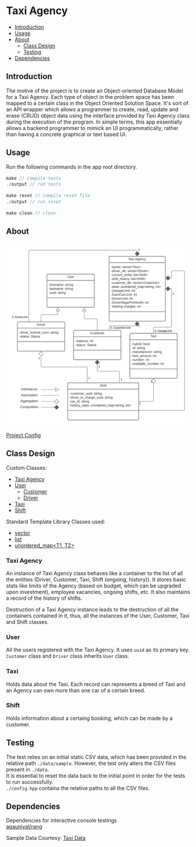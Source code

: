 # Taxi Agency

 * [Introduction](#Introduction)
 * [Usage](#Introduction)
 * [About](#About)
   * [Class Design](#Class-Design)
   * [Testing](#Testing)
 * [Dependencies](#Dependencies)


## Introduction
The motive of the project is to create an Object-oriented Database Model for a Taxi Agency. Each type of object in the problem space has been mapped to a certain class in the Object Oriented Solution Space. It's sort of an API wrapper which allows a programmer to create, read, update and erase (CRUD) object data using the interface provided by Taxi Agency class during the execution of the program. In simple terms, this app essentially allows a backend programmer to mimick an UI programmatically, rather than having a concrete graphical or text based UI.

## Usage
Run the following commands in the app root directory.

```cpp
make // compile tests
./output // run tests
```

```cpp
make reset // compile reset file
./output // run reset
```

```cpp
make clean // clean
```


## About
<img src="./assets/UML.png">

[Project Config](config.yaml)

## Class Design

Custom Classes:
 * [Taxi Agency](#taxi-agency)
 * [User](#user)
   * [Customer](#customer)
   * [Driver](#driver)
 * [Taxi](#taxi)
 * [Shift](#shift)

Standard Template Library Classes used:
 * [vector<T>](#vector)
 * [list<T>](#vector)
 * [unordered_map<T1, T2>](#vector)

### Taxi Agency
An instance of Taxi Agency class behaves like a container to the list of all the entities (Driver, Customer, Taxi, Shift (ongoing, history)). It stores basic stats like limits of the Agency (based on budget, which can be upgraded upon investment), employee vacancies, ongoing shifts, etc. It also maintains a record of the history of shifts.

Destruction of a Taxi Agency instance leads to the destruction of all the containers contained in it, thus, all the instances of the User, Customer, Taxi and Shift classes.

### User
All the users registered with the Taxi Agency. It uses `uuid` as its primary key. `Customer` class and `Driver` class inherits `User` class.

### Taxi
Holds data about the Taxi. Each record can represents a breed of Taxi and an Agency can own more than one car of a certain breed.

### Shift
Holds information about a certaing booking, which can be made by a customer.

## Testing
The test relies on an initial static CSV data, which has been provided in the relative path `./data/sample`. However, the test only alters the CSV files present in `./data`. <br />
It is essential to reset the data back to the initial point in order for the tests to run successfully. <br />
`./config.hpp` contains the relative paths to all the CSV files.

## Dependencies
Dependencies for interactive console testings <br />
[agauniyal/rang](https://github.com/agauniyal/rang/blob/master/include/rang.hpp)

Sample Data Courtesy: [Taxi Data](https://corgis-edu.github.io/corgis/csv/cars/)
